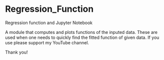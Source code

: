 # Regression_Function
Regression function and Jupyter Notebook

A module that computes and plots functions of the inputed data. These are used when one needs to quickly find the fitted function of given data. If you use please support my YouTube channel.

Thank you!
